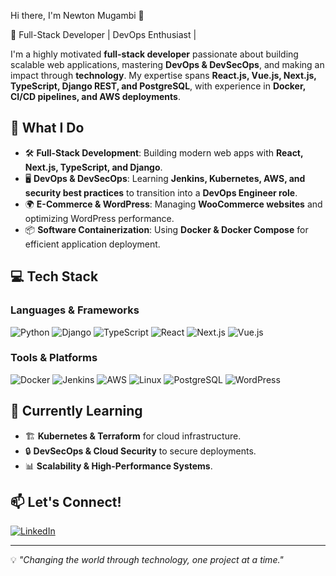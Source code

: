  Hi there, I'm Newton Mugambi 👋

🚀 Full-Stack Developer | DevOps Enthusiast | 

I'm a highly motivated **full-stack developer** passionate about building scalable web applications, mastering **DevOps & DevSecOps**, and making an impact through **technology**. My expertise spans **React.js, Vue.js, Next.js, TypeScript, Django REST, and PostgreSQL**, with experience in **Docker, CI/CD pipelines, and AWS deployments**.

## 🚀 What I Do
- 🛠 **Full-Stack Development**: Building modern web apps with **React, Next.js, TypeScript, and Django**.
- 🖥 **DevOps & DevSecOps**: Learning **Jenkins, Kubernetes, AWS, and security best practices** to transition into a **DevOps Engineer role**.
- 🌍 **E-Commerce & WordPress**: Managing **WooCommerce websites** and optimizing WordPress performance.
- 📦 **Software Containerization**: Using **Docker & Docker Compose** for efficient application deployment.


## 💻 Tech Stack
### **Languages & Frameworks**
![Python](https://img.shields.io/badge/-Python-3776AB?style=flat&logo=python&logoColor=white)
![Django](https://img.shields.io/badge/-Django-092E20?style=flat&logo=django&logoColor=white)
![TypeScript](https://img.shields.io/badge/-TypeScript-3178C6?style=flat&logo=typescript&logoColor=white)
![React](https://img.shields.io/badge/-React-61DAFB?style=flat&logo=react&logoColor=black)
![Next.js](https://img.shields.io/badge/-Next.js-000000?style=flat&logo=next.js&logoColor=white)
![Vue.js](https://img.shields.io/badge/-Vue.js-4FC08D?style=flat&logo=vue.js&logoColor=white)

### **Tools & Platforms**
![Docker](https://img.shields.io/badge/-Docker-2496ED?style=flat&logo=docker&logoColor=white)
![Jenkins](https://img.shields.io/badge/-Jenkins-D24939?style=flat&logo=jenkins&logoColor=white)
![AWS](https://img.shields.io/badge/-AWS-FF9900?style=flat&logo=amazonaws&logoColor=white)
![Linux](https://img.shields.io/badge/-Linux-FCC624?style=flat&logo=linux&logoColor=black)
![PostgreSQL](https://img.shields.io/badge/-PostgreSQL-336791?style=flat&logo=postgresql&logoColor=white)
![WordPress](https://img.shields.io/badge/-WordPress-21759B?style=flat&logo=wordpress&logoColor=white)

## 🌱 Currently Learning
- 🏗 **Kubernetes & Terraform** for cloud infrastructure.
- 🔒 **DevSecOps & Cloud Security** to secure deployments.
- 📊 **Scalability & High-Performance Systems**.



## 📫 Let's Connect!
[![LinkedIn](https://img.shields.io/badge/-LinkedIn-0A66C2?style=flat&logo=linkedin&logoColor=white)](https://www.linkedin.com/in/newton-mugambi-666671243/)

---
💡 *"Changing the world through technology, one project at a time."*

